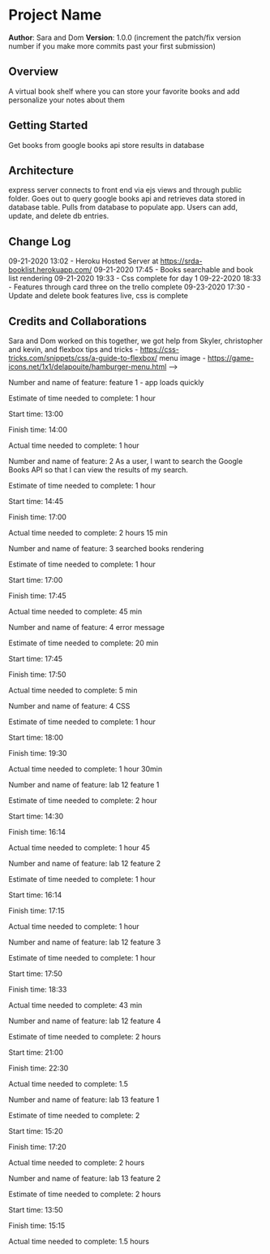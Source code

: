 # Project Name

**Author**: Sara and Dom
**Version**: 1.0.0 (increment the patch/fix version number if you make more commits past your first submission)

## Overview
A virtual book shelf where you can store your favorite books and add personalize your notes about them

## Getting Started
Get books from google books api
store results in database 

## Architecture
express server connects to front end via ejs views and through  public folder. Goes out to query google books api and retrieves data stored in database table. Pulls from database to populate app. Users can add, update, and delete db entries.

## Change Log


09-21-2020 13:02 - Heroku Hosted Server at https://srda-booklist.herokuapp.com/
09-21-2020 17:45 - Books searchable and book list rendering
09-21-2020 19:33 - Css complete for day 1
09-22-2020 18:33 - Features through card three on the trello complete
09-23-2020 17:30 - Update and delete book features live, css is complete

## Credits and Collaborations
Sara and Dom worked on this together, we got help from Skyler, christopher and kevin, and flexbox tips and tricks - https://css-tricks.com/snippets/css/a-guide-to-flexbox/
menu image - https://game-icons.net/1x1/delapouite/hamburger-menu.html
-->

Number and name of feature: feature 1 - app loads quickly

Estimate of time needed to complete: 1 hour

Start time: 13:00

Finish time: 14:00

Actual time needed to complete: 1 hour



Number and name of feature: 2 As a user, I want to search the Google Books API so that I can view the results of my search.

Estimate of time needed to complete: 1 hour

Start time: 14:45

Finish time: 17:00

Actual time needed to complete: 2 hours 15 min



Number and name of feature: 3 searched books rendering

Estimate of time needed to complete: 1 hour

Start time: 17:00

Finish time: 17:45

Actual time needed to complete: 45 min



Number and name of feature: 4 error message

Estimate of time needed to complete: 20 min

Start time: 17:45

Finish time: 17:50

Actual time needed to complete: 5 min



Number and name of feature: 4 CSS

Estimate of time needed to complete: 1 hour

Start time: 18:00

Finish time: 19:30

Actual time needed to complete: 1 hour 30min




Number and name of feature: lab 12 feature 1 

Estimate of time needed to complete: 2 hour

Start time: 14:30

Finish time: 16:14

Actual time needed to complete: 1 hour 45



Number and name of feature: lab 12 feature 2 

Estimate of time needed to complete: 1 hour

Start time: 16:14

Finish time: 17:15

Actual time needed to complete: 1 hour


Number and name of feature: lab 12 feature 3 

Estimate of time needed to complete: 1 hour

Start time: 17:50

Finish time: 18:33

Actual time needed to complete: 43 min


Number and name of feature: lab 12 feature 4

Estimate of time needed to complete: 2 hours

Start time: 21:00

Finish time: 22:30

Actual time needed to complete: 1.5



Number and name of feature: lab 13 feature 1

Estimate of time needed to complete: 2

Start time: 15:20

Finish time: 17:20

Actual time needed to complete: 2 hours



Number and name of feature: lab 13 feature 2

Estimate of time needed to complete: 2 hours

Start time: 13:50

Finish time: 15:15

Actual time needed to complete: 1.5 hours